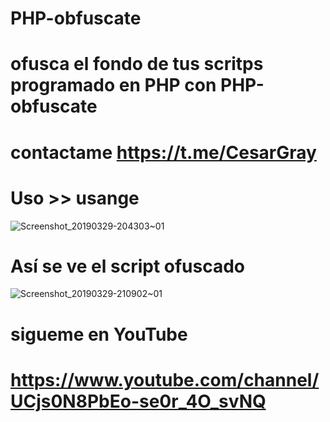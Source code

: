 # PHP-obfuscate
# ofusca el fondo de tus scritps programado en PHP con PHP-obfuscate
# contactame https://t.me/CesarGray
# Uso >> usange
![Screenshot_20190329-204303~01](https://user-images.githubusercontent.com/46208706/55270371-8057fa00-5263-11e9-817d-df6c125bb673.png)

# Así se ve el script ofuscado 
![Screenshot_20190329-210902~01](https://user-images.githubusercontent.com/46208706/55270686-9c5d9a80-5267-11e9-900c-ed1c82e67e15.png)

# sigueme en YouTube
# https://www.youtube.com/channel/UCjs0N8PbEo-se0r_4O_svNQ


